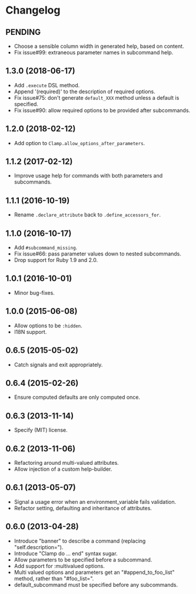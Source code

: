 # Changelog

## PENDING

* Choose a sensible column width in generated help, based on content.
* Fix issue#99: extraneous parameter names in subcommand help.

## 1.3.0 (2018-06-17)

* Add `.execute` DSL method.
* Append '(required)' to the description of required options.
* Fix issue#75: don't generate `default_XXX` method unless a default is specified.
* Fix issue#90: allow required options to be provided after subcommands.

## 1.2.0 (2018-02-12)

* Add option to `Clamp.allow_options_after_parameters`.

## 1.1.2 (2017-02-12)

* Improve usage help for commands with both parameters and subcommands.

## 1.1.1 (2016-10-19)

* Rename `.declare_attribute` back to `.define_accessors_for`.

## 1.1.0 (2016-10-17)

* Add `#subcommand_missing`.
* Fix issue#66: pass parameter values down to nested subcommands.
* Drop support for Ruby 1.9 and 2.0.

## 1.0.1 (2016-10-01)

* Minor bug-fixes.

## 1.0.0 (2015-06-08)

* Allow options to be `:hidden`.
* I18N support.

## 0.6.5 (2015-05-02)

* Catch signals and exit appropriately.

## 0.6.4 (2015-02-26)

* Ensure computed defaults are only computed once.

## 0.6.3 (2013-11-14)

* Specify (MIT) license.

## 0.6.2 (2013-11-06)

* Refactoring around multi-valued attributes.
* Allow injection of a custom help-builder.

## 0.6.1 (2013-05-07)

* Signal a usage error when an environment_variable fails validation.
* Refactor setting, defaulting and inheritance of attributes.

## 0.6.0 (2013-04-28)

* Introduce "banner" to describe a command (replacing "self.description=").
* Introduce "Clamp do ... end" syntax sugar.
* Allow parameters to be specified before a subcommand.
* Add support for :multivalued options.
* Multi valued options and parameters get an "#append_to_foo_list" method, rather than
  "#foo_list=".
* default_subcommand must be specified before any subcommands.
